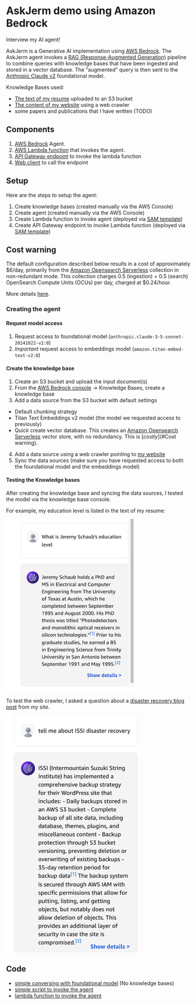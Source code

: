 # AskJerm demo using Amazon Bedrock

Interview my AI agent!

AskJerm is a Generative AI implementation using [AWS Bedrock][Bedrock]. The AskJerm
agent invokes a [RAG (Response-Augmented Generation)][RAG] pipeline to combine queries
with knowledge bases that have been ingested and stored in a vector database. The
"augmented" query is then sent to the [Anthropic Claude v2][Claude] foundational model.

Knowledge Bases used:
- [The text of my resume](data/Schaub_CV_2024-11-full.txt) uploaded to an S3 bucket
- [The content of my website][website] using a web crawler
- some papers and publications that I have written (TODO)

## Components
1. [AWS Bedrock][Bedrock] Agent.
2. [AWS Lambda function][lambda] that invokes the agent.
3. [API Gateway endpoint][gateway] to invoke the lambda function
4. [Web client](webapp) to call the endpoint

## Setup
Here are the steps to setup the agent:
1. Create knowledge bases (created manually via the AWS Console)
2. Create agent (created manually via the AWS Console)
3. Create Lambda function to invoke agent (deployed via [SAM template][SAM])
4. Create API Gateway endpoint to invoke Lambda function (deployed via [SAM template][SAM])

## Cost warning
The default configuration described below results in a cost of approximately $6/day,
primarily from the [Amazon Opensearch Serverless][opensearch] collection in
non-redundant mode. This collection charges 0.5 (ingestion) + 0.5 (search)
OpenSearch Compute Units (OCUs) per day, charged at $0.24/hour.

More details [here][os-pricing].

### Creating the agent

#### Request model access
1. Request access to foundational model (`anthropic.claude-3-5-sonnet-20241022-v2:0`)
2. *Important* request access to embeddings model (`amazon.titan-embed-text-v2:0`)

#### Create the knowledge base
1. Create an S3 bucket and upload the input document(s)
2. From the [AWS Bedrock console][Console] -> Knowledge Bases, create a knowledge base
3. Add a data source from the S3 bucket with default settings
  - Default chunking strategy
  - Titan Text Embeddings v2 model (the model we requested access to previously)
  - Quick create vector database. This creates an [Amazon Opensearch Serverless][opensearch]
vector store, with no redundancy. This is [*costly*](#Cost warning).
4. Add a data source using a web crawler pointing to [my website][website]
5. Sync the data sources (make sure you have requested access to both the foundational model and the embeddings model)

#### Testing the Knowledge bases
After creating the knowledge base and syncing the data sources, I tested the model via
the knowledge base console.

For example, my education level is listed in the text of my resume:

![Resume test](img/bedrock_test.png)

To test the web crawler, I asked a question about a [disaster recovery blog post][DR]
from my site.

![Web crawler test](img/bedrock_dr_test.png)

## Code
- [simple conversing with foundational model](src/simple_converse.py) (No knowledge bases)
- [simple script to invoke the agent](src/simple_agent.py)
- [lambda function to invoke the agent][lambda]


[Bedrock]: https://aws.amazon.com/bedrock/
[RAG]: https://aws.amazon.com/what-is/retrieval-augmented-generation/
[Claude]: https://www.anthropic.com/news/claude-2
[website]: https://jeremyschaub.us/
[lambda]: sam/src/invoke_agent/app.py
[gateway]: https://aws.amazon.com/api-gateway/
[SAM]: sam/README.md
[Console]: https://console.aws.amazon.com/bedrock/
[DR]: https://jeremyschaub.us/posts/post013-issi-dr/index.html
[opensearch]: https://aws.amazon.com/opensearch-service/features/serverless/
[os-pricing]: https://aws.amazon.com/opensearch-service/pricing/
